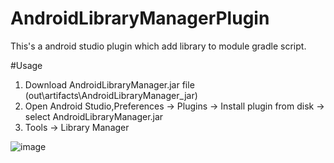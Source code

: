# AndroidLibraryManagerPlugin
This's a android studio plugin which add library to module gradle script.

#Usage
1. Download AndroidLibraryManager.jar file (out\artifacts\AndroidLibraryManager_jar)
2. Open Android Studio,Preferences -> Plugins -> Install plugin from disk -> select AndroidLibraryManager.jar
3. Tools -> Library Manager

 ![image](https://github.com/pkhope/AndroidLibraryManagerPlugin/blob/master/androidlibrarymanager.png)
